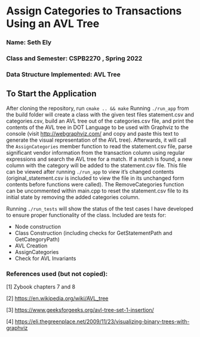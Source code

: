 # Assign Categories to Transactions Using an AVL Tree

### Name: Seth Ely
### Class and Semester: CSPB2270 , Spring 2022
### Data Structure Implemented: AVL Tree

## To Start the Application
After cloning the repository, run `cmake .. && make` 
Running `./run_app` from the build folder will  create a class with the given test files statement.csv and categories.csv, build an AVL tree out of the categories.csv file, and print the contents of the AVL tree in DOT Language to be used with Graphviz to the console (visit http://webgraphviz.com/ and copy and paste this text to generate the visual representation of the AVL tree). Afterwards, it will call the `AssignCategories` member function to read the statement.csv file, parse significant vendor information from the transaction column using regular expressions and search the AVL tree for a match. If a match is found, a new column with the category will be added to the statement.csv file. This file can be viewed after running `./run_app` to view it’s changed contents (original_statement.csv is included to view the file in its unchanged form contents before functions were called). The RemoveCategories function can be uncommented within main.cpp to reset the statement.csv file to its initial state by removing the added categories column.

Running `./run_tests` will show the status of the test cases I have developed to ensure proper functionality of the class. Included are tests for:

- Node construction
- Class Construction (including checks for GetStatementPath and GetCategoryPath)
- AVL Creation
- AssignCategories
- Check for AVL Invariants

### References used (but not copied):
[1] Zybook chapters 7 and 8

[2] https://en.wikipedia.org/wiki/AVL_tree

[3] https://www.geeksforgeeks.org/avl-tree-set-1-insertion/

[4] https://eli.thegreenplace.net/2009/11/23/visualizing-binary-trees-with-graphviz
